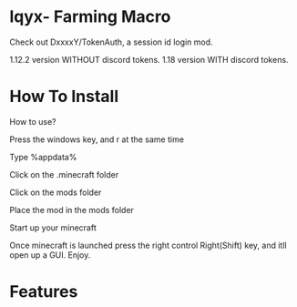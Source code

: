 # lqyx- Farming Macro


Check out DxxxxY/TokenAuth, a session id login mod.

1.12.2 version WITHOUT discord tokens.
1.18 version WITH discord tokens.

# How To Install
How to use?

Press the windows key, and r at the same time

Type %appdata%

Click on the .minecraft folder

Click on the mods folder

Place the mod in the mods folder

Start up your minecraft

Once minecraft is launched press the right control Right(Shift) key, and itll open up a GUI. Enjoy.

# Features
